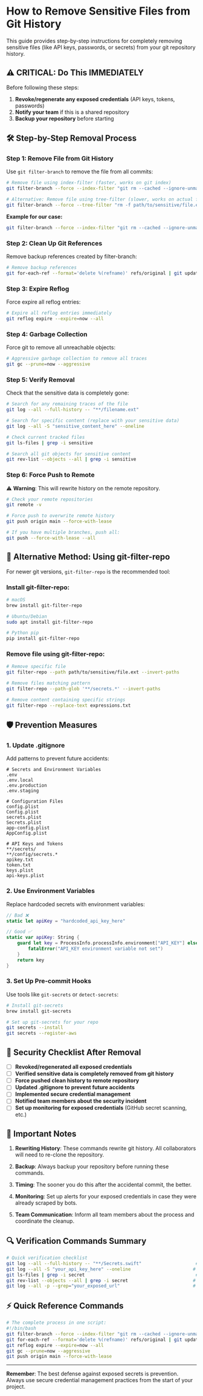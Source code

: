 # How to Remove Sensitive Files from Git History

This guide provides step-by-step instructions for completely removing sensitive files (like API keys, passwords, or secrets) from your git repository history.

## ⚠️ **CRITICAL: Do This IMMEDIATELY**

Before following these steps:
1. **Revoke/regenerate any exposed credentials** (API keys, tokens, passwords)
2. **Notify your team** if this is a shared repository
3. **Backup your repository** before starting

## 🛠️ **Step-by-Step Removal Process**

### Step 1: Remove File from Git History

Use `git filter-branch` to remove the file from all commits:

```bash
# Remove file using index-filter (faster, works on git index)
git filter-branch --force --index-filter "git rm --cached --ignore-unmatch 'path/to/sensitive/file.ext'" --prune-empty --tag-name-filter cat -- --all

# Alternative: Remove file using tree-filter (slower, works on actual files)
git filter-branch --force --tree-filter "rm -f path/to/sensitive/file.ext" --prune-empty HEAD
```

**Example for our case:**
```bash
git filter-branch --force --index-filter "git rm --cached --ignore-unmatch 'BibleTrivia/Services/Secrets.swift'" --prune-empty --tag-name-filter cat -- --all
```

### Step 2: Clean Up Git References

Remove backup references created by filter-branch:

```bash
# Remove backup references
git for-each-ref --format='delete %(refname)' refs/original | git update-ref --stdin
```

### Step 3: Expire Reflog

Force expire all reflog entries:

```bash
# Expire all reflog entries immediately
git reflog expire --expire=now --all
```

### Step 4: Garbage Collection

Force git to remove all unreachable objects:

```bash
# Aggressive garbage collection to remove all traces
git gc --prune=now --aggressive
```

### Step 5: Verify Removal

Check that the sensitive data is completely gone:

```bash
# Search for any remaining traces of the file
git log --all --full-history -- "**/filename.ext"

# Search for specific content (replace with your sensitive data)
git log --all -S "sensitive_content_here" --oneline

# Check current tracked files
git ls-files | grep -i sensitive

# Search all git objects for sensitive content
git rev-list --objects --all | grep -i sensitive
```

### Step 6: Force Push to Remote

⚠️ **Warning**: This will rewrite history on the remote repository.

```bash
# Check your remote repositories
git remote -v

# Force push to overwrite remote history
git push origin main --force-with-lease

# If you have multiple branches, push all:
git push --force-with-lease --all
```

## 🔄 **Alternative Method: Using git-filter-repo**

For newer git versions, `git-filter-repo` is the recommended tool:

### Install git-filter-repo:
```bash
# macOS
brew install git-filter-repo

# Ubuntu/Debian
sudo apt install git-filter-repo

# Python pip
pip install git-filter-repo
```

### Remove file using git-filter-repo:
```bash
# Remove specific file
git filter-repo --path path/to/sensitive/file.ext --invert-paths

# Remove files matching pattern
git filter-repo --path-glob '**/secrets.*' --invert-paths

# Remove content containing specific strings
git filter-repo --replace-text expressions.txt
```

## 🛡️ **Prevention Measures**

### 1. Update .gitignore
Add patterns to prevent future accidents:

```gitignore
# Secrets and Environment Variables
.env
.env.local
.env.production
.env.staging

# Configuration Files
config.plist
Config.plist
secrets.plist
Secrets.plist
app-config.plist
AppConfig.plist

# API Keys and Tokens
**/secrets/
**/config/secrets.*
apikey.txt
token.txt
keys.plist
api-keys.plist
```

### 2. Use Environment Variables
Replace hardcoded secrets with environment variables:

```swift
// Bad ❌
static let apiKey = "hardcoded_api_key_here"

// Good ✅
static var apiKey: String {
    guard let key = ProcessInfo.processInfo.environment["API_KEY"] else {
        fatalError("API_KEY environment variable not set")
    }
    return key
}
```

### 3. Set Up Pre-commit Hooks
Use tools like `git-secrets` or `detect-secrets`:

```bash
# Install git-secrets
brew install git-secrets

# Set up git-secrets for your repo
git secrets --install
git secrets --register-aws
```

## 🚨 **Security Checklist After Removal**

- [ ] **Revoked/regenerated all exposed credentials**
- [ ] **Verified sensitive data is completely removed from git history**
- [ ] **Force pushed clean history to remote repository**
- [ ] **Updated .gitignore to prevent future accidents**
- [ ] **Implemented secure credential management**
- [ ] **Notified team members about the security incident**
- [ ] **Set up monitoring for exposed credentials** (GitHub secret scanning, etc.)

## 📝 **Important Notes**

1. **Rewriting History**: These commands rewrite git history. All collaborators will need to re-clone the repository.

2. **Backup**: Always backup your repository before running these commands.

3. **Timing**: The sooner you do this after the accidental commit, the better.

4. **Monitoring**: Set up alerts for your exposed credentials in case they were already scraped by bots.

5. **Team Communication**: Inform all team members about the process and coordinate the cleanup.

## 🔍 **Verification Commands Summary**

```bash
# Quick verification checklist
git log --all --full-history -- "**/Secrets.swift"                    # Should return nothing
git log --all -S "your_api_key_here" --oneline                       # Should return nothing  
git ls-files | grep -i secret                                         # Should return nothing
git rev-list --objects --all | grep -i secret                        # Should return nothing
git log --all -p --grep="your_exposed_url"                           # Should return nothing
```

## ⚡ **Quick Reference Commands**

```bash
# The complete process in one script:
#!/bin/bash
git filter-branch --force --index-filter "git rm --cached --ignore-unmatch 'path/to/file'" --prune-empty --tag-name-filter cat -- --all
git for-each-ref --format='delete %(refname)' refs/original | git update-ref --stdin
git reflog expire --expire=now --all
git gc --prune=now --aggressive
git push origin main --force-with-lease
```

---

**Remember**: The best defense against exposed secrets is prevention. Always use secure credential management practices from the start of your project. 